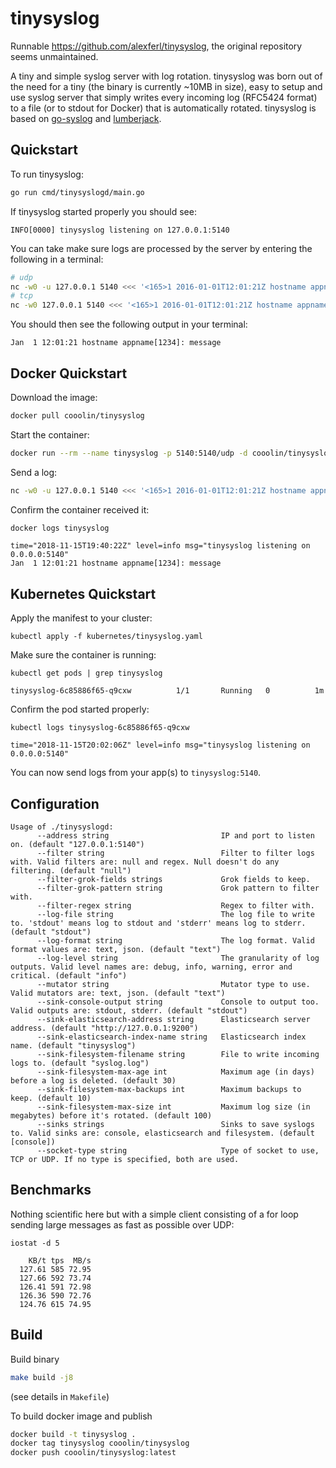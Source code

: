 # tinysyslog

Runnable https://github.com/alexferl/tinysyslog, the original repository seems unmaintained.

A tiny and simple syslog server with log rotation. tinysyslog was born out of the need for a tiny (the binary is currently ~10MB in size), easy to setup and use syslog server that simply writes every incoming log (RFC5424 format) to a file (or to stdout for Docker) that is automatically rotated. tinysyslog is based on [go-syslog](https://github.com/mcuadros/go-syslog) and [lumberjack](https://github.com/natefinch/lumberjack).

## Quickstart

To run tinysyslog:
```sh
go run cmd/tinysyslogd/main.go
```

If tinysyslog started properly you should see:
```
INFO[0000] tinysyslog listening on 127.0.0.1:5140
```

You can take make sure logs are processed by the server by entering the following in a terminal:
```sh
# udp
nc -w0 -u 127.0.0.1 5140 <<< '<165>1 2016-01-01T12:01:21Z hostname appname 1234 ID47 [exampleSDID@32473 iut="9" eventSource="test" eventID="123"] message'
# tcp
nc -w0 127.0.0.1 5140 <<< '<165>1 2016-01-01T12:01:21Z hostname appname 1234 ID47 [exampleSDID@32473 iut="9" eventSource="test" eventID="123"] message'
```

You should then see the following output in your terminal:

```
Jan  1 12:01:21 hostname appname[1234]: message
```

## Docker Quickstart

Download the image:

```sh
docker pull cooolin/tinysyslog
```

Start the container:

```sh
docker run --rm --name tinysyslog -p 5140:5140/udp -d cooolin/tinysyslog
```

Send a log:

```sh
nc -w0 -u 127.0.0.1 5140 <<< '<165>1 2016-01-01T12:01:21Z hostname appname 1234 ID47 [exampleSDID@32473 iut="9" eventSource="test" eventID="123"] message'
```

Confirm the container received it:

```sh
docker logs tinysyslog
```

```
time="2018-11-15T19:40:22Z" level=info msg="tinysyslog listening on 0.0.0.0:5140"
Jan  1 12:01:21 hostname appname[1234]: message
```

## Kubernetes Quickstart

Apply the manifest to your cluster:

    kubectl apply -f kubernetes/tinysyslog.yaml

Make sure the container is running:

    kubectl get pods | grep tinysyslog
```
tinysyslog-6c85886f65-q9cxw          1/1       Running   0          1m
```

Confirm the pod started properly:

    kubectl logs tinysyslog-6c85886f65-q9cxw
```
time="2018-11-15T20:02:06Z" level=info msg="tinysyslog listening on 0.0.0.0:5140"
```

You can now send logs from your app(s) to `tinysyslog:5140`.

## Configuration
```
Usage of ./tinysyslogd:
      --address string                         IP and port to listen on. (default "127.0.0.1:5140")
      --filter string                          Filter to filter logs with. Valid filters are: null and regex. Null doesn't do any filtering. (default "null")
      --filter-grok-fields strings             Grok fields to keep.
      --filter-grok-pattern string             Grok pattern to filter with.
      --filter-regex string                    Regex to filter with.
      --log-file string                        The log file to write to. 'stdout' means log to stdout and 'stderr' means log to stderr. (default "stdout")
      --log-format string                      The log format. Valid format values are: text, json. (default "text")
      --log-level string                       The granularity of log outputs. Valid level names are: debug, info, warning, error and critical. (default "info")
      --mutator string                         Mutator type to use. Valid mutators are: text, json. (default "text")
      --sink-console-output string             Console to output too. Valid outputs are: stdout, stderr. (default "stdout")
      --sink-elasticsearch-address string      Elasticsearch server address. (default "http://127.0.0.1:9200")
      --sink-elasticsearch-index-name string   Elasticsearch index name. (default "tinysyslog")
      --sink-filesystem-filename string        File to write incoming logs to. (default "syslog.log")
      --sink-filesystem-max-age int            Maximum age (in days) before a log is deleted. (default 30)
      --sink-filesystem-max-backups int        Maximum backups to keep. (default 10)
      --sink-filesystem-max-size int           Maximum log size (in megabytes) before it's rotated. (default 100)
      --sinks strings                          Sinks to save syslogs to. Valid sinks are: console, elasticsearch and filesystem. (default [console])
      --socket-type string                     Type of socket to use, TCP or UDP. If no type is specified, both are used.
```

## Benchmarks
Nothing scientific here but with a simple client consisting of a for loop sending large messages as fast as possible over UDP:

`iostat -d 5`
```
    KB/t tps  MB/s
  127.61 585 72.95
  127.66 592 73.74
  126.41 591 72.98
  126.36 590 72.76
  124.76 615 74.95
```

## Build

Build binary

```sh
make build -j8
```
(see details in `Makefile`)

To build docker image and publish

```sh
docker build -t tinysyslog .
docker tag tinysyslog cooolin/tinysyslog
docker push cooolin/tinysyslog:latest
```
